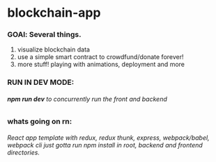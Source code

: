 # blockchain-app

### GOAl: Several things.
1. visualize blockchain data
2. use a simple smart contract to crowdfund/donate forever!
3. more stuff! playing with animations, deployment and more

### RUN IN DEV MODE:
###### **npm run dev** to concurrently run the front and backend

### whats going on rn:
###### React app template with redux, redux thunk, express, webpack/babel, webpack cli just gotta run npm install in root, backend and frontend directories.
